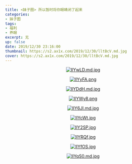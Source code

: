 ```yaml
---
title: <妹子图> 所以暂时将你眼睛闭了起来
categories:
- 妹子图
tags: 
- 福利
- 养眼
excerpt: 无
up: false
date: 2019/12/30 23:16:00
thumbnail: https://s2.ax1x.com/2019/12/30/lltBcV.md.jpg
cover: https://s2.ax1x.com/2019/12/30/lltBcV.md.jpg
---
```

  <div align="center">

[![llYwLD.md.jpg](https://s2.ax1x.com/2019/12/30/llYwLD.md.jpg)](https://imgchr.com/i/llYwLD)

[![llYyFA.png](https://s2.ax1x.com/2019/12/30/llYyFA.png)](https://imgchr.com/i/llYyFA)

[![llYDdH.md.jpg](https://s2.ax1x.com/2019/12/30/llYDdH.md.jpg)](https://imgchr.com/i/llYDdH)

[![llYWy8.png](https://s2.ax1x.com/2019/12/30/llYWy8.png)](https://imgchr.com/i/llYWy8)

[![llY6JI.md.jpg](https://s2.ax1x.com/2019/12/30/llY6JI.md.jpg)](https://imgchr.com/i/llY6JI)

[![llYcWt.jpg](https://s2.ax1x.com/2019/12/30/llYcWt.jpg)](https://imgchr.com/i/llYcWt)

[![llY2SP.jpg](https://s2.ax1x.com/2019/12/30/llY2SP.jpg)](https://imgchr.com/i/llY2SP)

[![llYRQf.jpg](https://s2.ax1x.com/2019/12/30/llYRQf.jpg)](https://imgchr.com/i/llYRQf)

[![llYfOS.jpg](https://s2.ax1x.com/2019/12/30/llYfOS.jpg)](https://imgchr.com/i/llYfOS)

[![llYqS0.md.jpg](https://s2.ax1x.com/2019/12/30/llYqS0.md.jpg)](https://imgchr.com/i/llYqS0)

  </div>